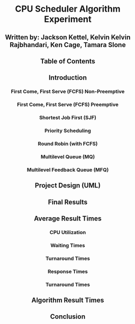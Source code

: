 # <div align = "center"> CPU Scheduler Algorithm Experiment </div>
## <div align = "center"> Written by: Jackson Kettel, Kelvin Kelvin Rajbhandari, Ken Cage, Tamara Slone </div>

## <div align = "center" > Table of Contents
## <div align = "center" > Introduction </div>
<!--- Intro paragraph -->
### <div align = "center" > First Come, First Serve (FCFS) Non-Preemptive </div>
<!--- Paragraph about FCFS Non-preemptive Algorithm --->

### <div align = "center" > First Come, First Serve (FCFS) Preemptive </div>

### <div align = "center"> Shortest Job First (SJF) </div>
<!--- Paragraph about SJF Non-preemptive Algorithm --->

### <div align = "center"> Priority Scheduling </div>
<!--- Paragraph about Priority Scheduling Algorithm --->

### <div align = "center"> Round Robin (with FCFS) </div>

### <div align = "center"> Multilevel Queue (MQ)</div>
<!--- Paragraph about SJF MQ Algorithm --->

### <div align = "center"> Multilevel Feedback Queue (MFQ) </div>
<!--- Paragraph about SJF MFQ Algorithm --->

## <div align = "center"> Project Design (UML) </div>

<!--- Insert Image of UML--->
<!--- Insert Dicussion of UML--->

## <div align = "center"> Final Results </div>
## <div align = "center" > Average Result Times </div>
### <div align = "center"> CPU Utilization </div>
<!--- Insert Table--->
<!--- Insert Dicussion of CPU Utilization--->

### <div align = "center"> Waiting Times </div>
<!--- Insert Table--->
<!--- Insert Dicussion of WT--->

### <div align = "center"> Turnaround Times </div>
<!--- Insert Chart--->
<!--- Insert Table--->
<!--- Insert Dicussion of TT--->

### <div align = "center"> Response Times </div>
<!--- Insert Chart--->
<!--- Insert Table--->
<!--- Insert Dicussion of RT--->

### <div align = "center"> Turnaround Times </div>
<!--- Insert Chart--->
<!--- Insert Table--->
<!--- Insert Dicussion of CPU Utilization--->

## <div align = "center" > Algorithm Result Times </div>
<!--- Insert Subtables for all 7 Algorithms--->

## <div align = "center" > Conclusion </div>